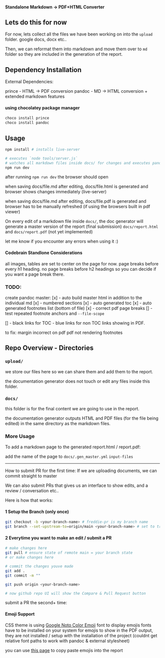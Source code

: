 #### Standalone Markdown -> PDF+HTML Converter

## Lets do this for now

For now, lets collect all the files we have been working on into the `upload` folder. google docs, docx etc..

Then, we can reformat them into markdown and move them over to `md` folder so they are included in the generation of the report.

## Dependency Installation

External Dependencies:

prince - HTML -> PDF conversion
pandoc - MD -> HTML conversion + extended markdown features

#### using chocolatey package manager

```powershell
choco install prince
choco install pandoc
```

## Usage

```bash
npm install # installs live-server

# executes `node tools/server.js`
# watches all markdown files inside docs/ for changes and executes pandoc if changed
npm run dev
```

after running `npm run dev` the browser should open

when saving docs/file.md after editing, docs/file.html is generated and browser shows changes immediately (live-server)

when saving docs/file.md after editing, docs/file.pdf is generated and browser has to be manually refreshed (if using the browsers built in pdf viewer)

On every edit of a markdown file inside `docs/`, the doc generator will generate a master version of the report (final submission) `docs/report.html` and `docs/report.pdf` (not yet implemented)

let me know if you encounter any errors when using it :)

#### Codebrain Standlone Considerations

all images, tables are set to center on the page for now.
page breaks before every h1 heading.
no page breaks before h2 headings so you can decide if you want a page break there.

### TODO:

create pandoc master:
[x] - auto build master html in addition to the individual md
[x] - numbered sections
[x] - auto generated toc
[x] - auto generated footnotes list (bottom of file)
[x] - correct pdf page breaks
[] - test repeated footnote anchors and `--file-scope`

[] - black links for TOC - blue links for non TOC links showing in PDF.

to fix:
margin incorrect on pdf
pdf not rendering footnotes

## Repo Overview - Directories

### `upload/`

we store our files here so we can share them and add them to the report.

the documentation generator does not touch or edit any files inside this folder.

### `docs/`

this folder is for the final content we are going to use in the report.

the documentation generator outputs HTML and PDF files (for the file being edited) in the same directory as the markdown files.

### More Usage

To add a markdown page to the generated report.html / report.pdf:

add the name of the page to `docs/.gen_master.yml` `input-files`

---

How to submit PR for the first time:
If we are uploading documents, we can commit straight to master

We can also submit PRs that gives us an interface to show edits, and a review / conversation etc..

Here is how that works:

#### 1 Setup the Branch (only once)

```bash
git checkout -b <your-branch-name> # freddie-pr is my branch name
git branch --set-upstream-to=origin/main <your-branch-name> # set to track remote main branch


```

#### 2 Everytime you want to make an edit / submit a PR

```bash
# make changes here
git pull # ensure state of remote main = your branch state
# or make changes here

# commit the changes youve made
git add .
git commit -m ""

git push origin <your-branch-name>

# now github repo UI will show the Compare & Pull Request button
```

submit a PR the second+ time:

#### Emoji Support

CSS theme is using [Google Noto Color Emoji](https://fonts.google.com/noto/specimen/Noto+Color+Emoji/glyphs) font to display emojis
fonts have to be installed on your system for emojis to show in the PDF output, they are not installed / setup with the installation of the project (couldnt get relative font paths to work with pandoc & external stylesheet)

you can use [this page](https://emojipedia.org/google/) to copy paste emojis into the report
